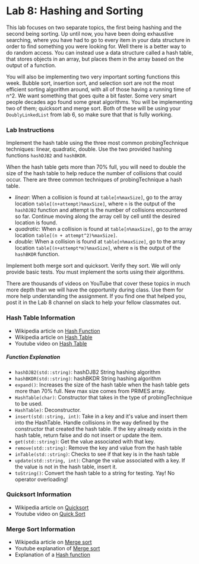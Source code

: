 # Lab 8: Hashing and Sorting #
This lab focuses on two separate topics, the first being hashing and the second being sorting. Up until now, you have been doing exhaustive searching, where you have had to go to every item in your data structure in order to find something you were looking for. Well there is a better way to do random access. You can instead use a data structure called a hash table, that stores objects in an array, but places them in the array based on the output of a function. 

You will also be implementing two very important sorting functions this week. Bubble sort, insertion sort, and selection sort are not the most efficient sorting algorithm around, with all of those having a running time of n^2. We want something that goes quite a bit faster. Some very smart people decades ago found some great algorithms. You will be implementing two of them; quicksort and merge sort. Both of these will be using your `DoublyLinkedList` from lab 6, so make sure that that is fully working.

### Lab Instructions ###

Implement the hash table using the three most common probingTechnique techniques: linear, quadratic, double. Use the two provided hashing functions `hashDJB2` and `hashBKDR`.

When the hash table gets more than 70% full, you will need to double the size of the hash table to help reduce the number of collisions that could occur. There are three common techniques of probingTechnique a hash table.
* *linear*: When a collision is found at `table[n%maxSize]`, go to the array location `table[(n+attempt)%maxSize]`, where `n` is the output of the `hashDJB2` function and attempt is the number of collisions encountered so far. Continue moving along the array cell by cell until the desired location is found.
* *quadratic*: When a collision is found at `table[n%maxSize]`, go to the array location `table[(n + attempt^2)%maxSize]`.
* *double*: When a collision is found at `table[n%maxSize]`, go to the array location `table[(n+attempt*m)%maxSize]`, where `m` is the output of the `hashBKDR` function.

Implement both merge sort and quicksort. Verify they sort. We will only provide basic tests. *You* must implement the sorts using their algorithms.

There are thousands of videos on YouTube that cover these topics in much more depth than we will have the opportunity during class. Use them for more help understanding the assignment. If you find one that helped you, post it in the Lab 8 channel on slack to help your fellow classmates out.

### Hash Table Information ###
* Wikipedia article on [Hash Function](https://en.wikipedia.org/wiki/Hash_function)
* Wikipedia article on [Hash Table](https://en.wikipedia.org/wiki/Hash_table)
* Youtube video on [Hash Table](https://www.youtube.com/watch?v=shs0KM3wKv8)

##### Function Explanation #####
* `hashDJB2(std::string)`: hashDJB2 String hashing algorithm
* `hashBKDR(std::string)`: hashBKDR String hashing algorithm
* `expand()`: Increases the size of the hash table when the hash table gets more than 70% full. New max size comes from PRIMES array.
* `HashTable(char)`: Constructor that takes in the type of probingTechnique to be used.
* `HashTable)`: Deconstructor.
* `insert(std::string, int)`: Take in a key and it's value and insert them into the HashTable. Handle collisions in the way defined by the constructor that created the hash table. If the key already exists in the hash table, return false and do not insert or update the item.
* `get(std::string)`: Get the value associated with that key.
* `remove(std::string)`: Remove the key and value from the hash table
* `inTable(std::string)`: Checks to see if that key is in the hash table
* `update(std::string, int)`: Change the value associated with a key. If the value is not in the hash table, insert it.
* `toString()`: Convert the hash table to a string for testing. Yay! No operator overloading!


### Quicksort Information ###
* Wikipedia article on [Quicksort](https://en.wikipedia.org/wiki/Quicksort)
* Youtube video on [Quick Sort](https://www.youtube.com/watch?v=SLauY6PpjW4)

### Merge Sort Information ###
* Wikipedia article on [Merge sort](https://en.wikipedia.org/wiki/Merge_sort)
* Youtube explanation of [Merge sort](https://youtu.be/KF2j-9iSf4Q)
* Explanation of a [Hash function](http://www.partow.net/programming/hashfunctions/)
